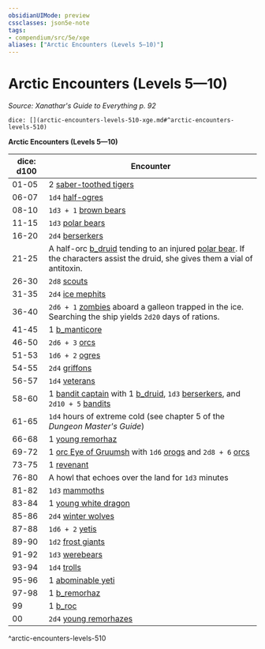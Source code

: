 ```yaml
---
obsidianUIMode: preview
cssclasses: json5e-note
tags:
- compendium/src/5e/xge
aliases: ["Arctic Encounters (Levels 5—10)"]
---
```

# Arctic Encounters (Levels 5—10)
*Source: Xanathar's Guide to Everything p. 92* 

`dice: [](arctic-encounters-levels-510-xge.md#^arctic-encounters-levels-510)`

**Arctic Encounters (Levels 5—10)**

| dice: d100 | Encounter |
|------------|-----------|
| 01-05 | 2 [saber-toothed tigers](b_saber-toothed-tiger.md) |
| 06-07 | `1d4` [half-ogres](b_half-ogre-ogrillon.md) |
| 08-10 | `1d3 + 1` [brown bears](b_brown-bear.md) |
| 11-15 | `1d3` [polar bears](b_polar-bear.md) |
| 16-20 | `2d4` [berserkers](b_berserker.md) |
| 21-25 | A half-orc [b_druid](b_druid.md) tending to an injured [polar bear](b_polar-bear.md). If the characters assist the druid, she gives them a vial of antitoxin. |
| 26-30 | `2d8` [scouts](b_scout.md) |
| 31-35 | `2d4` [ice mephits](b_ice-mephit.md) |
| 36-40 | `2d6 + 1` [zombies](compendium/bestiary/undead/zombie.md) aboard a galleon trapped in the ice. Searching the ship yields `2d20` days of rations. |
| 41-45 | 1 [b_manticore](b_manticore.md) |
| 46-50 | `2d6 + 3` [orcs](b_orc.md) |
| 51-53 | `1d6 + 2` [ogres](b_ogre.md) |
| 54-55 | `2d4` [griffons](b_griffon.md) |
| 56-57 | `1d4` [veterans](b_veteran.md) |
| 58-60 | 1 [bandit captain](b_bandit-captain.md) with 1 [b_druid](b_druid.md), `1d3` [berserkers](b_berserker.md), and `2d10 + 5` [bandits](b_bandit.md) |
| 61-65 | `1d4` hours of extreme cold (see chapter 5 of the *Dungeon Master's Guide*) |
| 66-68 | 1 [young remorhaz](b_young-remorhaz.md) |
| 69-72 | 1 [orc Eye of Gruumsh](b_orc-eye-of-gruumsh.md) with `1d6` [orogs](b_orog.md) and `2d8 + 6` [orcs](b_orc.md) |
| 73-75 | 1 [revenant](compendium/bestiary/undead/revenant.md) |
| 76-80 | A howl that echoes over the land for `1d3` minutes |
| 81-82 | `1d3` [mammoths](b_mammoth.md) |
| 83-84 | 1 [young white dragon](b_young-white-dragon.md) |
| 85-86 | `2d4` [winter wolves](b_winter-wolf.md) |
| 87-88 | `1d6 + 2` [yetis](b_yeti.md) |
| 89-90 | `1d2` [frost giants](b_frost-giant.md) |
| 91-92 | `1d3` [werebears](b_werebear.md) |
| 93-94 | `1d4` [trolls](b_troll.md) |
| 95-96 | 1 [abominable yeti](b_abominable-yeti.md) |
| 97-98 | 1 [b_remorhaz](b_remorhaz.md) |
| 99 | 1 [b_roc](b_roc.md) |
| 00 | `2d4` [young remorhazes](b_young-remorhaz.md) |
^arctic-encounters-levels-510